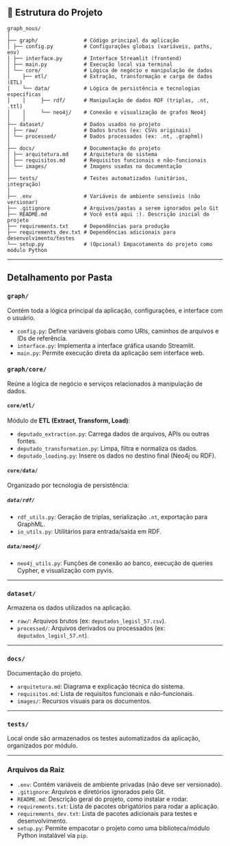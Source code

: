 ## 📁 Estrutura do Projeto

```
graph_nous/
│
├── graph/               # Código principal da aplicação
│ ├── config.py          # Configurações globais (variáveis, paths, env)
│ ├── interface.py       # Interface Streamlit (frontend)
│ ├── main.py            # Execução local via terminal
│ └── core/              # Lógica de negócio e manipulação de dados
│    ├── etl/            # Extração, transformação e carga de dados (ETL)
│    └── data/           # Lógica de persistência e tecnologias específicas
│    │     ├── rdf/      # Manipulação de dados RDF (triplas, .nt, .ttl)
│    │     └── neo4j/    # Conexão e visualização de grafos Neo4j
│    │
├── dataset/             # Dados usados no projeto
│ ├── raw/               # Dados brutos (ex: CSVs originais)
│ └── processed/         # Dados processados (ex: .nt, .graphml)
│
├── docs/                # Documentação do projeto
│ ├── arquitetura.md     # Arquitetura do sistema
│ ├── requisitos.md      # Requisitos funcionais e não-funcionais
│ └── images/            # Imagens usadas na documentação
│
├── tests/               # Testes automatizados (unitários, integração)
│
├── .env                 # Variáveis de ambiente sensíveis (não versionar)
├── .gitignore           # Arquivos/pastas a serem ignorados pelo Git
├── README.md            # Você está aqui :). Descrição inicial do projeto
├── requirements.txt     # Dependências para produção
├── requirements_dev.txt # Dependências adicionais para desenvolvimento/testes
└── setup.py             # (Opcional) Empacotamento do projeto como módulo Python
```

---

## Detalhamento por Pasta

### `graph/`
Contém toda a lógica principal da aplicação, configurações, e interface com o usuário.

- `config.py`: Define variáveis globais como URIs, caminhos de arquivos e IDs de referência.
- `interface.py`: Implementa a interface gráfica usando Streamlit.
- `main.py`: Permite execução direta da aplicação sem interface web.

### `graph/core/`
Reúne a lógica de negócio e serviços relacionados à manipulação de dados.

#### `core/etl/`
Módulo de **ETL (Extract, Transform, Load)**:
- `deputado_extraction.py`: Carrega dados de arquivos, APIs ou outras fontes.
- `deputado_transformation.py`: Limpa, filtra e normaliza os dados.
- `deputado_loading.py`: Insere os dados no destino final (Neo4j ou RDF).

#### `core/data/`
Organizado por tecnologia de persistência:

##### `data/rdf/`
- `rdf_utils.py`: Geração de triplas, serialização `.nt`, exportação para GraphML.
- `io_utils.py`: Utilitários para entrada/saída em RDF.

##### `data/neo4j/`
- `neo4j_utils.py`: Funções de conexão ao banco, execução de queries Cypher, e visualização com pyvis.

---

### `dataset/`
Armazena os dados utilizados na aplicação.

- `raw/`: Arquivos brutos (ex: `deputados_legisl_57.csv`).
- `processed/`: Arquivos derivados ou processados (ex: `deputados_legisl_57.nt`).

---

### `docs/`
Documentação do projeto.

- `arquitetura.md`: Diagrama e explicação técnica do sistema.
- `requisitos.md`: Lista de requisitos funcionais e não-funcionais.
- `images/`: Recursos visuais para os documentos.

---

### `tests/`
Local onde são armazenados os testes automatizados da aplicação, organizados por módulo.

---

### Arquivos da Raiz

- `.env`: Contém variáveis de ambiente privadas (não deve ser versionado).
- `.gitignore`: Arquivos e diretórios ignorados pelo Git.
- `README.md`: Descrição geral do projeto, como instalar e rodar.
- `requirements.txt`: Lista de pacotes obrigatórios para rodar a aplicação.
- `requirements_dev.txt`: Lista de pacotes adicionais para testes e desenvolvimento.
- `setup.py`: Permite empacotar o projeto como uma biblioteca/módulo Python instalável via `pip`.
